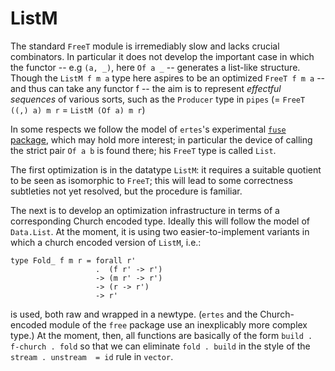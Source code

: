 ListM
=====

The standard `FreeT` module is irremediably slow and lacks
crucial combinators. In particular it does not develop the
important case in which the functor -- e.g `(a, _)`, here
`Of a _` -- generates a list-like structure. Though the
`ListM f m a` type here aspires to be an optimized
`FreeT f m a` -- and thus can take any functor f -- the aim is to
represent *effectful sequences* of various sorts, such as the
`Producer` type in `pipes` (= `FreeT ((,) a) m r` =
`ListM (Of a) m r`)

In some respects we follow the model of `ertes`'s experimental
[`fuse` package](http://hub.darcs.net/ertes/fuse), which may hold
more interest; in particular the device of calling the strict
pair `Of a b` is found there; his `FreeT` type is called `List`.

The first optimization is in the datatype `ListM`: it requires a
suitable quotient to be seen as isomorphic to `FreeT`; this will
lead to some correctness subtleties not yet resolved, but the
procedure is familiar.

The next is to develop an optimization infrastructure in terms of
a corresponding Church encoded type. Ideally this will follow the
model of `Data.List`. At the moment, it is using two
easier-to-implement variants in which a church encoded version of
`ListM`, i.e.:

    type Fold_ f m r = forall r'
                       .  (f r' -> r') 
                       -> (m r' -> r')
                       -> (r -> r') 
                       -> r'

is used, both raw and wrapped in a newtype. (`ertes` and the
Church-encoded module of the `free` package use an inexplicably
more complex type.) At the moment, then, all functions are
basically of the form `build . f-church . fold` so that we can
eliminate `fold . build` in the style of the
`stream . unstream  = id` rule in `vector`.






